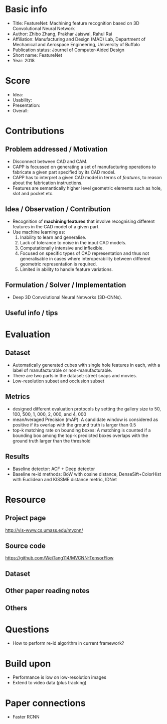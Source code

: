 # Basic info
- Title: FeatureNet: Machining feature recognition based on 3D Convolutional Neural Network
- Author: Zhibo Zhang, Prakhar Jaiswal, Rahul Rai
- Affiliation: Manufacturing and Design (MAD) Lab, Department of Mechanical and Aerospace Engineering, University of Buffalo
- Publication status: Journel of Computer-Aided Design
- Short name: FeatureNet
- Year: 2018

# Score
- Idea: 
- Usability: 
- Presentation: 
- Overall: 

# Contributions
## Problem addressed / Motivation
- Disconnect between CAD and CAM. 
- CAPP is focussed on generating a set of manufacturing operations to fabricate a given part specified by its CAD model. 
- CAPP has to interpret a given CAD model in terms of *features*, to reason about the fabrication instructions.
- Features are semantically higher level geometric elements such as hole, slot and pocket etc.

## Idea / Observation / Contribution
- Recognition of **machining features** that involve recognising different features in the CAD model of a given part.
- Use machine learning as:
	1. Inability to learn and generalise.
	2. Lack of tolerance to noise in the input CAD models.
	3. Computationally intensive and inflexible.
	4. Focused on specific types of CAD representation and thus not generalisable in cases where interoperability between different geometric representation is required.
	5. Limited in ability to handle feature variations.

## Formulation / Solver / Implementation
- Deep 3D Convolutional Neural Networks (3D-CNNs).

## Useful info / tips


# Evaluation
## Dataset
- Automatically generated cubes with single hole features in each, with a label of manufacturable or non-manufacturable.
- There are two parts in the dataset: street snaps and movies.
- Low-resolution subset and occlusion subset

## Metrics
- designed different evaluation protocols by setting the gallery size to 50, 100, 500, 1, 000, 2, 000, and 4, 000
- meanAveraged Precision (mAP): A candidate window is considered as positive if its overlap with the ground truth is larger than 0.5
- top-k matching rate on bounding boxes: A matching is counted if a bounding box among the top-k predicted boxes overlaps with the ground truth larger than the threshold

## Results
- Baseline detector: ACF + Deep detector
- Baseline re-id methods: BoW with cosine distance, DenseSift+ColorHist with Euclidean and KISSME distance metric, IDNet

# Resource
## Project page
http://vis-www.cs.umass.edu/mvcnn/

## Source code
https://github.com/WeiTang114/MVCNN-TensorFlow

## Dataset


## Other paper reading notes

## Others

# Questions
- How to perform re-id algorithm in current framework?

# Build upon
- Performance is low on low-resolution images
- Extend to video data (plus tracking)

# Paper connections
- Faster RCNN

